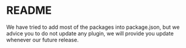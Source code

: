 # README #

We have tried to add most of the packages into package.json, but we advice you to do not update any plugin, we will provide you update whenever our future release.


